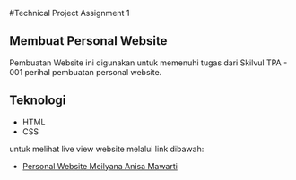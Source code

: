 #Technical Project Assignment 1
## Membuat Personal Website

Pembuatan Website ini digunakan untuk memenuhi tugas dari Skilvul TPA - 001 perihal pembuatan personal website.

## Teknologi 
- HTML
- CSS

untuk melihat live view website melalui link dibawah:

- [Personal Website Meilyana Anisa Mawarti](https://633ff2ac4374792c3f235090--meilyanaanisamawarti.netlify.app/ "Link Netlify Deploy")
